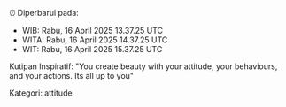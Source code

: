 ⏰ Diperbarui pada:
- WIB: Rabu, 16 April 2025 13.37.25 UTC
- WITA: Rabu, 16 April 2025 14.37.25 UTC
- WIT: Rabu, 16 April 2025 15.37.25 UTC

Kutipan Inspiratif:
"You create beauty with your attitude, your behaviours, and your actions. Its all up to you"


Kategori: attitude

